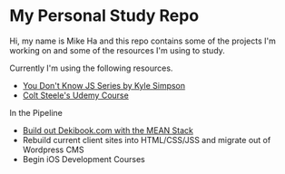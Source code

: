 # My Personal Study Repo
Hi, my name is Mike Ha and this repo contains some of the projects I'm working on and some of the resources I'm using to study.

Currently I'm using the following resources.
* [You Don't Know JS Series by Kyle Simpson](https://github.com/getify/You-Dont-Know-JS)
* [Colt Steele's Udemy Course](https://www.udemy.com/the-web-developer-bootcamp)

In the Pipeline
* [Build out Dekibook.com with the MEAN Stack](https://www.dekibook.com)
* Rebuild current client sites into HTML/CSS/JSS and migrate out of Wordpress CMS
* Begin iOS Development Courses